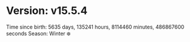 # Version: v15.5.4
Time since birth: 5635 days, 135241 hours, 8114460 minutes, 486867600 seconds
Season: Winter ❄️
